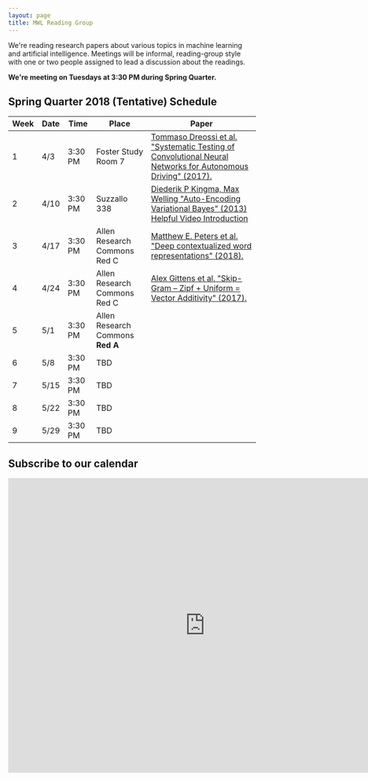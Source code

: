 ```yaml
---
layout: page
title: MWL Reading Group
---
```


We're reading research papers about various topics in machine learning and
artificial intelligence. Meetings will be informal, reading-group style with one
or two people assigned to lead a discussion about the readings.

**We're meeting on Tuesdays at 3:30 PM during Spring Quarter.**

## Spring Quarter 2018 (Tentative) Schedule

| Week | Date | Time | Place | Paper |
|------|------|---------|---------|----------------------------------------------------------------------------------------------------------------------------------------------------------------------------------------------------------------------------------------------------------------|
| 1 | 4/3 | 3:30 PM | Foster Study Room 7 | [Tommaso Dreossi et al. "Systematic Testing of Convolutional Neural Networks for Autonomous Driving" (2017).](https://arxiv.org/abs/1708.03309) |
| 2 | 4/10 | 3:30 PM | Suzzallo 338 | [Diederik P Kingma, Max Welling "Auto-Encoding Variational Bayes" (2013)](https://arxiv.org/abs/1312.6114) <br> [Helpful Video Introduction](https://www.youtube.com/watch?v=9zKuYvjFFS8) |
| 3 | 4/17 | 3:30 PM | Allen Research Commons Red C | [Matthew E. Peters et al. "Deep contextualized word representations" (2018).](https://arxiv.org/abs/1802.05365)  | 
| 4 | 4/24 | 3:30 PM | Allen Research Commons Red C | [Alex Gittens et al. "Skip-Gram – Zipf + Uniform = Vector Additivity" (2017).](http://www.aclweb.org/anthology/P17-1007) |
| 5 | 5/1 | 3:30 PM | Allen Research Commons <b>Red A</b> |  |
| 6 | 5/8 | 3:30 PM | TBD |  |
| 7 | 5/15 | 3:30 PM | TBD |  |
| 8 | 5/22 | 3:30 PM | TBD |  |
| 9 | 5/29 | 3:30 PM | TBD |  |


## Subscribe to our calendar

<iframe src="https://calendar.google.com/calendar/embed?src=n1h36rcrbe7fj7fk78bthomjt8%40group.calendar.google.com&ctz=America/Los_Angeles" style="border: 0" width="800" height="600" frameborder="0" scrolling="no"></iframe>
